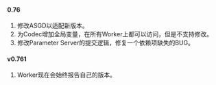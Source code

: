 #### 0.76
1. 修改ASGD以适配新版本。
2. 为Codec增加全局变量，在所有Worker上都可以访问，但是不支持修改。
3. 修改Parameter Server的提交逻辑，修复一个依赖项缺失的BUG。

#### v0.761
1. Worker现在会始终报告自己的版本。
